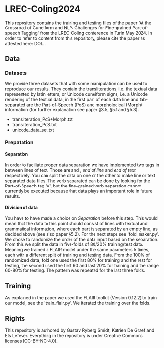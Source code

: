 # LREC-Coling2024
This repository contains the training and testing files of the paper 'At the Crossroad of Cuneiform and NLP: Challenges for Fine-grained Part-of-speech Tagging' from the LREC-Coling conference in Turin May 2024. In order to refer to content from this repository, please cite the paper as attested here: DOI...
## Data
### Datasets
We provide three datasets that with some manipulation can be used to reproduce our results. They contain the transliterations, i.e. the textual data represented by latin letters, or Unicode cuneiform signs, i.e. a Unicode rendering of the textual data, in the first part of each data line and tab-separated are the Part-of-Speech (PoS) and morphological (Morph) information (for further explanation see paper §3.5, §5.1 and §5.3).
+ transliteration_PoS+Morph.txt
+ transliteration_PoS.txt
+ unicode_data_set.txt

### Prepatation
#### Separation
In order to faciliate proper data separation we have implemented two tags in between lines of text. Those are <EoL> and <EoT>, *end of line* and *end of text* respectively. You can split the data on one or the other to make line or text separated data files. The verb separated can be done by looking for the Part-of-Speech tag 'V', but the fine-grained verb separation cannot currently be executed because that data plays an important role in future results.
#### Division of data
You have to have made a choice on *Separation* before this step. This would mean that the data to this point should consist of lines with textual and grammatical information, where each part is separated by an empty line, as decided above (see also paper §5.2). For the next steps see 'fold_maker.py'. We chose to randomize the order of the data input based on the separation. From this we split the data in five-folds of 80/20% training/test data. Meaning we trained a FLAIR model under the same parameters 5 times, each with a different split of training and testing data. From the 100% of randomized data, fold one used the first 80% for training and the rest for testing, the second used the first 60 and last 20% for training and the range 60-80% for testing. The pattern was repeated for the last three folds.

## Training
As explained in the paper we used the FLAIR toolkit (Version 0.12.2) to train our model, see the 'train_flair.py'. We iterated the training over the folds.

## Rights
This repository is authored by Gustav Ryberg Smidt, Katrien De Graef and Els Lefever. Everything in the repository is under Creative Commons licenses (CC-BY-NC-4.0).

